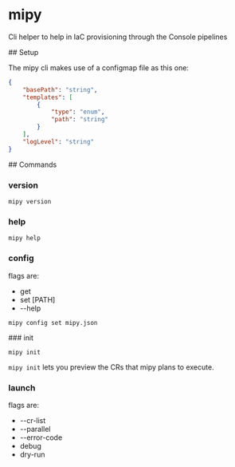 # mipy
Cli helper to help in IaC provisioning through the Console pipelines

## Setup

The mipy cli makes use of a configmap file as this one:
```json
{
    "basePath": "string",
    "templates": [
        {
            "type": "enum", 
            "path": "string"
        }
    ],
    "logLevel": "string"
}
```

## Commands

### version

```
mipy version
```

### help

```
mipy help
```

### config

flags are:
- get
- set [PATH]
- --help

```
mipy config set mipy.json
```

### init

```
mipy init
```

`mipy init` lets you preview the CRs that mipy plans to execute.

### launch

flags are:
- --cr-list
- --parallel
- --error-code
- debug
- dry-run